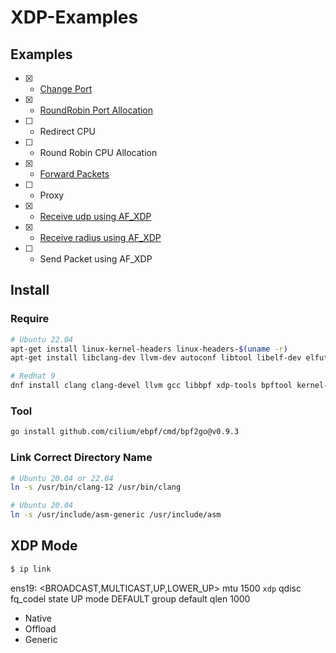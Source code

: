 # XDP-Examples

## Examples

- [x] - [Change Port](https://github.com/cody0704/xdp-examples/tree/master/examples/change_port)
- [x] - [RoundRobin Port Allocation](https://github.com/cody0704/xdp-examples/tree/master/examples/port_roundrobin)
- [ ] - Redirect CPU
- [ ] - Round Robin CPU Allocation
- [x] - [Forward Packets](https://github.com/cody0704/xdp-examples/tree/master/examples/forward_packets)
- [ ] - Proxy
- [x] - [Receive udp using AF_XDP](https://github.com/cody0704/xdp-examples/tree/master/examples/recv_udp)
- [x] - [Receive radius using AF_XDP](https://github.com/cody0704/xdp-examples/tree/master/examples/recv_radius)
- [ ] - Send Packet using AF_XDP

## Install

### Require

```bash
# Ubuntu 22.04
apt-get install linux-kernel-headers linux-headers-$(uname -r)
apt-get install libclang-dev llvm-dev autoconf libtool libelf-dev elfutils bpfcc-tools linux-tools-common gcc-multilib clang-12 libelf-dev strace tar bpfcc-tools gcc libbpf-dev

# Redhat 9
dnf install clang clang-devel llvm gcc libbpf xdp-tools bpftool kernel-devel kernel-headers glibc-devel.i686
```

### Tool

```bash
go install github.com/cilium/ebpf/cmd/bpf2go@v0.9.3
```

### Link Correct Directory Name

```bash
# Ubuntu 20.04 or 22.04
ln -s /usr/bin/clang-12 /usr/bin/clang

# Ubuntu 20.04
ln -s /usr/include/asm-generic /usr/include/asm
```

## XDP Mode

```bash
$ ip link
```

ens19: <BROADCAST,MULTICAST,UP,LOWER_UP> mtu 1500 `xdp` qdisc fq_codel state UP mode DEFAULT group default qlen 1000

- Native
- Offload
- Generic

